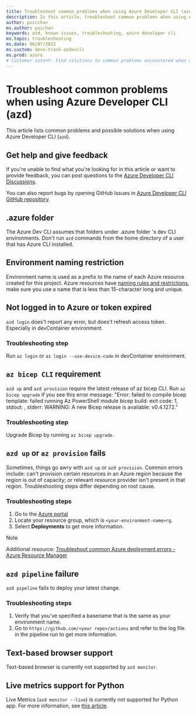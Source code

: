 ```yaml
---
title: Troubleshoot common problems when using Azure Developer CLI (azd)
description: In this article, troubleshoot common problems when using Azure Developer CLI (azd)
author: puicchan
ms.author: puichan
keywords: azd, known issues, troubleshooting, azure developer cli
ms.topic: troubleshooting
ms.date: 06/07/2022
ms.custom: devx-track-azdevcli
ms.prod: azure
# Customer intent: Find solutions to common problems encountered when using Azure Developer CLI (azd)
---
```


# Troubleshoot common problems when using Azure Developer CLI (azd)

This article lists common problems and possible solutions when using Azure Developer CLI (`azd`).

## Get help and give feedback

If you're unable to find what you're looking for in this article or want to provide feedback, you can post questions to the [Azure Developer CLI Discussions](https://github.com/Azure/azure-dev-pr/discussions).

You can also report bugs by opening GitHub Issues in [Azure Developer CLI GitHub repository](https://github.com/Azure/azure-dev-pr).

## .azure folder
The Azure Dev CLI assumes that folders under .azure folder 's dev CLI environments. Don't run `azd` commands from the home directory of a user that has Azure CLI installed.

## Environment naming restriction
Environment name is used as a prefix to the name of each Azure resource created for this project. Azure resources have [naming rules and restrictions](https://docs.microsoft.com/azure/azure-resource-manager/management/resource-name-rules), make sure you use a name that is less than 15-character long and unique.

## Not logged in to Azure or token expired
`azd login` does't report any error, but does't refresh access token. Especially in devContainer environment. 

### Troubleshooting step
Run `az login` or `az login --use-device-code` in devContainer environment.

## `az bicep CLI` requirement
`azd up` and `azd provision` require the latest release of az bicep CLI. Run `az bicep upgrade` if you see this error message: "Error: failed to compile bicep template: failed running Az PowerShell module bicep build: exit code: 1, stdout: , stderr: WARNING: A new Bicep release is available: v0.4.1272."

### Troubleshooting step
Upgrade Bicep by running `az bicep upgrade`.

## `azd up` or `az provision` fails
Sometimes, things go awry with `azd up` or `azd provision`. Common errors include: can't provision certain resources in an Azure region because the region is out of capacity; or relevant resource provider isn't present in that region. Troubleshooting steps differ depending on root cause. 

### Troubleshooting steps
1. Go to the [Azure portal](https://portal.azure.com) 
1. Locate your resource group, which is `<your-environment-name>rg`. 
1. Select **Deployments** to get more information.

> [!NOTE]
> Additional resource: [Troubleshoot common Azure deployment errors - Azure Resource Manager](https://docs.microsoft.com/azure/azure-resource-manager/troubleshooting/common-deployment-errors)

## `azd pipeline` failure
`azd pipeline` fails to deploy your latest change.

### Troubleshooting steps
1. Verify that you've specified a basename that is the same as your environment name. 
1. Go to `https://github.com/<your repo>/actions` and refer to the log file in the pipeline run to get more information.

## Text-based browser support
Text-based browser is currently not supported by `azd monitor`.

## Live metrics support for Python
Live Metrics (`azd monitor --live`) is currently not supported for Python app. For more information, see [this article](https://docs.microsoft.com/azure/azure-monitor/app/live-stream#get-started).